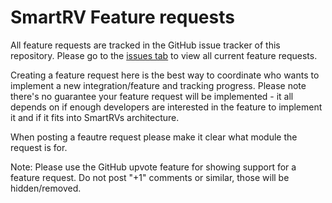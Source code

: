 # SmartRV Feature requests 

All feature requests are tracked in the GitHub issue tracker of this repository. Please go to the [issues tab](https://github.com/RoBro92/feature-requests/issues) to view all current feature requests.

Creating a feature request here is the best way to coordinate who wants to implement a new integration/feature and tracking progress. Please note there's no guarantee your feature request will be implemented - it all depends on if enough developers are interested in the feature to implement it and if it fits into SmartRVs architecture.

When posting a feautre request please make it clear what module the request is for.

Note: Please use the GitHub upvote feature for showing support for a feature request. Do not post "+1" comments or similar, those will be hidden/removed. 
